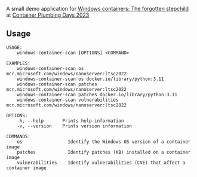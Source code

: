 ﻿A small demo application for [Windows containers: The forgotten stepchild][1] at [Container Plumbing Days 2023][2]

## Usage

```
USAGE:
    windows-container-scan [OPTIONS] <COMMAND>

EXAMPLES:
    windows-container-scan os mcr.microsoft.com/windows/nanoserver:ltsc2022
    windows-container-scan os docker.io/library/python:3.11
    windows-container-scan patches mcr.microsoft.com/windows/nanoserver:ltsc2022
    windows-container-scan patches docker.io/library/python:3.11
    windows-container-scan vulnerabilities mcr.microsoft.com/windows/nanoserver:ltsc2022

OPTIONS:
    -h, --help       Prints help information
    -v, --version    Prints version information

COMMANDS:
    os                 Identify the Windows OS version of a container image
    patches            Identify patches (KB) installed on a container image
    vulnerabilities    Identify vulnerabilities (CVE) that affect a container image
```

[1]: https://containerplumbing.org/sessions/2023/windows_containe
[2]: https://containerplumbing.org/